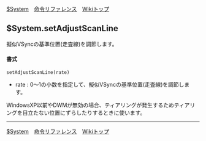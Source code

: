 
[$System](./rf-system)&emsp;[命令リファレンス](./reference)&emsp;[Wikiトップ](./)

<title>命令リファレンス - $System.setAdjustScanLine</title>

## $System.setAdjustScanLine
擬似VSyncの基準位置(走査線)を調節します。

#### 書式
```
setAdjustScanLine(rate)
```
- rate : 0～1の小数を指定して、擬似VSyncの基準位置(走査線)を調節します。


WindowsXP以前やDWMが無効の場合、ティアリングが発生するためティアリングを目立たない位置にずらしたりするときに使います。

***

[$System](./rf-system)&emsp;[命令リファレンス](./reference)&emsp;[Wikiトップ](./)

